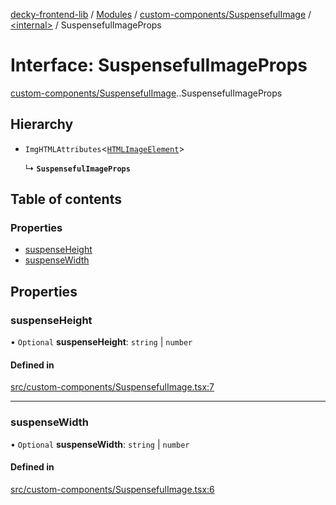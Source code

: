 [decky-frontend-lib](../README.md) / [Modules](../modules.md) / [custom-components/SuspensefulImage](../modules/custom_components_SuspensefulImage.md) / [<internal\>](../modules/custom_components_SuspensefulImage._internal_.md) / SuspensefulImageProps

# Interface: SuspensefulImageProps

[custom-components/SuspensefulImage](../modules/custom_components_SuspensefulImage.md).[<internal>](../modules/custom_components_SuspensefulImage._internal_.md).SuspensefulImageProps

## Hierarchy

- `ImgHTMLAttributes`<[`HTMLImageElement`]( https://developer.mozilla.org/en-US/docs/Web/API/HTMLImageElement )\>

  ↳ **`SuspensefulImageProps`**

## Table of contents

### Properties

- [suspenseHeight](custom_components_SuspensefulImage._internal_.SuspensefulImageProps.md#suspenseheight)
- [suspenseWidth](custom_components_SuspensefulImage._internal_.SuspensefulImageProps.md#suspensewidth)

## Properties

### suspenseHeight

• `Optional` **suspenseHeight**: `string` \| `number`

#### Defined in

[src/custom-components/SuspensefulImage.tsx:7](https://github.com/SteamDeckHomebrew/decky-frontend-lib/blob/4024b76/src/custom-components/SuspensefulImage.tsx#L7)

___

### suspenseWidth

• `Optional` **suspenseWidth**: `string` \| `number`

#### Defined in

[src/custom-components/SuspensefulImage.tsx:6](https://github.com/SteamDeckHomebrew/decky-frontend-lib/blob/4024b76/src/custom-components/SuspensefulImage.tsx#L6)

